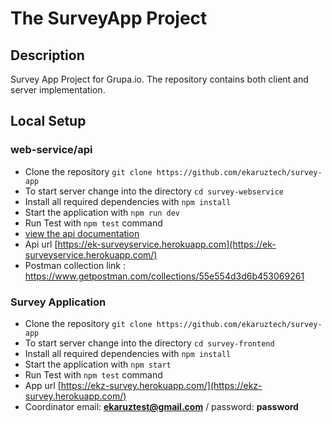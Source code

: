 # The SurveyApp Project

## Description

Survey App Project for Grupa.io. The repository contains both client and server implementation.

## Local Setup

### web-service/api

- Clone the repository `git clone https://github.com/ekaruztech/survey-app`
- To start server change into the directory `cd survey-webservice`
- Install all required dependencies with `npm install`
- Start the application with `npm run dev`
- Run Test with `npm test` command
- [view the api documentation](https://documenter.getpostman.com/view/171959/T1LQfkNf?version=latest)
- Api url [https://ek-surveyservice.herokuapp.com](https://ek-surveyservice.herokuapp.com/)
- Postman collection link : https://www.getpostman.com/collections/55e554d3d6b453069261

### Survey Application

- Clone the repository `git clone https://github.com/ekaruztech/survey-app`
- To start server change into the directory `cd survey-frontend`
- Install all required dependencies with `npm install`
- Start the application with `npm start`
- Run Test with `npm test` command
- App url [https://ekz-survey.herokuapp.com/](https://ekz-survey.herokuapp.com/)
- Coordinator email: **ekaruztest@gmail.com** / password: **password**
